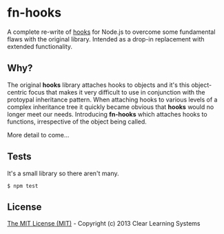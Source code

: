 # fn-hooks

A complete re-write of [hooks](https://github.com/bnoguchi/hooks-js) for Node.js to overcome some fundamental flaws with the original library. Intended as a drop-in replacement with extended functionality.

## Why?

The original **hooks** library attaches hooks to objects and it's this object-centric focus that makes it very difficult to use in conjunction with the protoypal inheritance pattern. When attaching hooks to various levels of a complex inheritance tree it quickly became obvious that **hooks** would no longer meet our needs. Introducing **fn-hooks** which attaches hooks to functions, irrespective of the object being called.

More detail to come...

## Tests

It's a small library so there aren't many.

	$ npm test

## License

[The MIT License (MIT)](https://github.com/clear/platos-model/blob/master/LICENSE) - Copyright (c) 2013 Clear Learning Systems